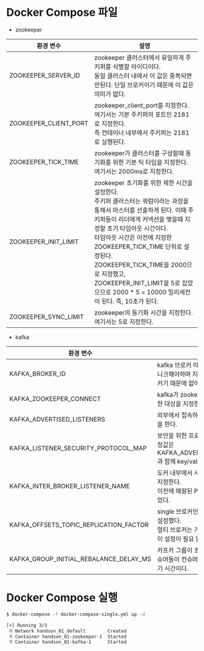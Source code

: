 # Docker Compose 파일
- zookeeper

| 환경 변수| 설명                                                                                                                                                                                                                                                                                   |
|-------|--------------------------------------------------------------------------------------------------------------------------------------------------------------------------------------------------------------------------------------------------------------------------------------|
| ZOOKEEPER_SERVER_ID | zookeeper 클러스터에서 유일하게 주키퍼를 식별할 아이디이다. <br> 동일 클러스터 내에서 이 값은 중복되면 안된다. 단일 브로커이기 때문에 이 값은 의미가 없다.                                                                                                                                                                                      |
| ZOOKEEPER_CLIENT_PORT | zookeeper_client_port를 지정한다. 여기서는 기본 주키퍼의 포트인 2181로 지정한다. <br> 즉 컨테이너 내부에서 주키퍼는 2181로 실행된다.                                                                                                                                                                                          |
| ZOOKEEPER_TICK_TIME | zookeeper가 클러스터를 구성할때 동기화를 위한 기본 틱 타임을 지정한다. <br> 여기서는 2000ms로 지정한다.                                                                                                                                                                                                                 |
| ZOOKEEPER_INIT_LIMIT | zookeeper 초기화를 위한 제한 시간을 설정한다. <br> 주키퍼 클러스터는 쿼럼이라는 과정을 통해서 마스터를 선출하게 된다. 이때 주키퍼들이 리더에게 커넥션을 맺을때 지정할 초기 타임아웃 시간이다. <br> 타임아웃 시간은 이전에 지정한 ZOOKEEPER_TICK_TIME 단위로 설정된다. <br>  ZOOKEEPER_TICK_TIME을 2000으로 지정했고, ZOOKEEPER_INIT_LIMIT을 5로 잡았으므로 2000 * 5 = 10000 밀리세컨이 된다. 즉, 10초가 된다. |
| ZOOKEEPER_SYNC_LIMIT | zookeeper의 동기화 시간을 지정한다. 여기서는 5로 지정한다.                                                                                                                                                                                                                                               |

- kafka

| 환경 변수| 설명                                                                        |
|-------|---------------------------------------------------------------------------|
| KAFKA_BROKER_ID | kafka 브로커 아이디를 지정한다. 유니크해야하며 지금 예제는 단일 브로커기 때문에 없어도 무방하다. |
| KAFKA_ZOOKEEPER_CONNECT | kafka가 zookeeper에 커넥션하기 위한 대상을 지정한다. |
| KAFKA_ADVERTISED_LISTENERS | 외부에서 접속하기 위한 리스너 설정을 한다. |
| KAFKA_LISTENER_SECURITY_PROTOCOL_MAP | 보안을 위한 프로토콜 매핑이디. 이 설정값은 KAFKA_ADVERTISED_LISTENERS 과 함께 key/value로 매핑된다. |
| KAFKA_INTER_BROKER_LISTENER_NAME | 도커 내부에서 사용할 리스너 이름을 지정한다. <br> 이전에 매핑된 PLAINTEXT가 사용되었다.  |
| KAFKA_OFFSETS_TOPIC_REPLICATION_FACTOR | single 브로커인경우에 지정하여 1로 설정했다. <br> 멀티 브로커는 기본값을 사용하므로 이 설정이 필요 없다. |
| KAFKA_GROUP_INITIAL_REBALANCE_DELAY_MS | 카프카 그룹이 초기 리밸런싱할때 컨슈머들이 컨슈머 그룹에 조인할때 대기 시간이다. |


# Docker Compose 실행
```bash
$ docker-compose -f docker-compose-single.yml up -d

[+] Running 3/3
 ⠿ Network handson_01_default        Created                                             0.0s
 ⠿ Container handson_01-zookeeper-1  Started                                             0.9s
 ⠿ Container handson_01-kafka-1      Started                                             1.7s
```